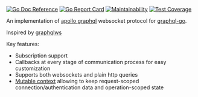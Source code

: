 [![Go Doc Reference](https://godoc.org/github.com/eientei/wsgraphql?status.svg)](https://godoc.org/github.com/eientei/wsgraphql)
[![Go Report Card](https://goreportcard.com/badge/github.com/eientei/wsgraphql)](https://goreportcard.com/report/github.com/eientei/wsgraphql)
[![Maintainability](https://api.codeclimate.com/v1/badges/c626b5f2399b044bdebf/maintainability)](https://codeclimate.com/github/eientei/wsgraphql/maintainability)
[![Test Coverage](https://api.codeclimate.com/v1/badges/c626b5f2399b044bdebf/test_coverage)](https://codeclimate.com/github/eientei/wsgraphql/test_coverage)

An implementation of
[apollo graphql](https://github.com/apollographql/subscriptions-transport-ws/blob/master/PROTOCOL.md)
websocket protocol for
[graphql-go](https://github.com/graphql-go/graphql).

Inspired by [graphqlws](https://github.com/functionalfoundry/graphqlws)

Key features:

- Subscription support
- Callbacks at every stage of communication process for easy customization 
- Supports both websockets and plain http queries
- [Mutable context](https://godoc.org/github.com/eientei/wsgraphql/mutable) allowing to keep request-scoped 
  connection/authentication data and operation-scoped state
